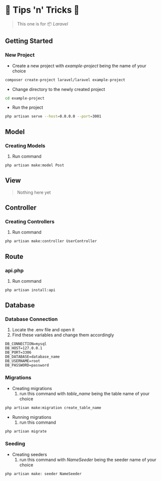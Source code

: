 # 🍆 Tips 'n' Tricks 🎃

> This one is for 📦 *Laravel*


## Getting Started

### New Project

- Create a new project with *example-project* being the name of your choice
```sh
composer create-project laravel/laravel example-project
```
- Change directory to the newly created project
```sh
cd example-project
```
- Run the project
```sh
php artisan serve --host=0.0.0.0 --port=3001
```


## Model

### Creating Models

1. Run command
```sh
php artisan make:model Post
```

## View

> Nothing here yet


## Controller

### Creating Controllers

1. Run command
```sh
php artisan make:controller UserController
```

## Route

### api.php

1. Run command
```sh
php artisan install:api
```

## Database

### Database Connection

1. Locate the .env file and open it
2. Find these variables and change them accordingly
```
DB_CONNECTION=mysql
DB_HOST=127.0.0.1
DB_PORT=3306
DB_DATABASE=database_name
DB_USERNAME=root
DB_PASSWORD=password
```

### Migrations

- Creating migrations
  1. run this command with *table_name* being the table name of your choice
```sh
php artisan make:migration create_table_name
```
- Running migrations
  1. run this command
```sh
php artisan migrate
```

### Seeding

- Creating seeders
  1. run this command with *NameSeeder* being the seeder name of your choice
```sh
php artisan make: seeder NameSeeder
```
